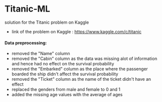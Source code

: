 # Titanic-ML
solution for the Titanic problem on Kaggle

- link of the problem on Kaggle : https://www.kaggle.com/c/titanic

#### Data preprocessing:
- removed the "Name" column
- removed the "Cabin" column as the data was missing alot of information and hence had no effect on the survival probability
- removed the "Embarked" column as the place where the passenger boarded the ship didn't affect the survival probability
- removed the "Ticket" column as the name of the ticket didn't have an effect
- replaced the genders from male and female to 0 and 1 
- added the missing age values with the average of ages
